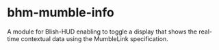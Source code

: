 # bhm-mumble-info
A module for Blish-HUD enabling to toggle a display that shows the real-time contextual data using the MumbleLink specification.
